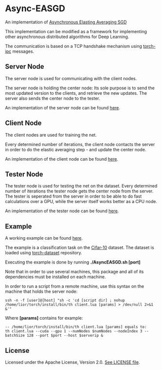Async-EASGD
=========

An implementation of [Asynchronous Elasting Averaging SGD](http://arxiv.org/abs/1412.6651)

This implementation can be modified as a framework for implementing other asynchronous distributed
algorithms for Deep Learning.

The communication is based on a TCP handshake mechanism using [torch-ipc](https://github.com/twitter/torch-ipc) messages.




Server Node
------------

The server node is used for communicating with the client nodes.

The server node is holding the center node:
Its sole purpose is to send the most updated version to the clients, and retrieve the new updates.
The server also sends the center node to the tester.

An implementation of the server node can be found [here](examples/server.lua).




Client Node
------------

The client nodes are used for training the net.

Every determined number of iterations, the client node contacts the server in order to do the elastic averaging step - 
and update the center node.

An implementation of the client node can be found [here](examples/client.lua).




Tester Node
------------

The tester node is used for testing the net on the dataset. Every determined number of iterations the tester node gets the center node from the server.
The tester is seperated from the server in order to be able to do fast calculations over a GPU, while the server itself works better as a CPU node.

An implementation of the tester node can be found [here](examples/tester.lua).




Example
--------

A working example can be found [here](examples/AsyncEASGD.sh).

The example is a classification task on the [Cifar-10](https://www.cs.toronto.edu/~kriz/cifar.html) dataset. The dataset is loaded using [torch-dataset](https://github.com/twitter/torch-dataset) repository.

Executing the example is done by running **./AsyncEASGD.sh [port]**

Note that in order to use several machines, this package and all of its dependencies must be installed on each machine.

In order to run a script from a remote machine, use this syntax on the machine that holds the server node:

```
ssh -n -f [user]@[host] "sh -c 'cd [script dir] ; nohup /home/lior/torch/install/bin/th client.lua [params] > /dev/null 2>&1 &'"
```

Where **[params]** contains for example:


```
-- /home/lior/torch/install/bin/th client.lua [params] equals to:
th client.lua --cuda --gpu 1 --numNodes $numNodes --nodeIndex 3 --batchSize 128 --port $port --host $serverip &

```




License
-------

Licensed under the Apache License, Version 2.0.
[See LICENSE file](LICENSE).


